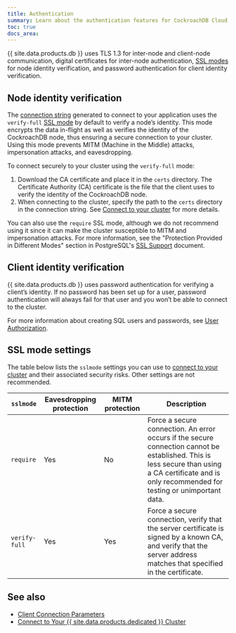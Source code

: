 ```yaml
---
title: Authentication
summary: Learn about the authentication features for CockroachDB Cloud clusters.
toc: true
docs_area: 
---
```


{{ site.data.products.db }} uses TLS 1.3 for inter-node and client-node communication, digital certificates for inter-node authentication, [SSL modes](#ssl-mode-settings) for node identity verification, and password authentication for client identity verification.

## Node identity verification

The [connection string](connect-to-your-cluster.html) generated to connect to your application uses the `verify-full` [SSL mode](#ssl-mode-settings) by default to verify a node’s identity. This mode encrypts the data in-flight as well as verifies the identity of the CockroachDB node, thus ensuring a secure connection to your cluster. Using this mode prevents MITM (Machine in the Middle) attacks, impersonation attacks, and eavesdropping.

To connect securely to your cluster using the `verify-full` mode:

1. Download the CA certificate and place it in the `certs` directory. The Certificate Authority (CA) certificate is the file that the client uses to verify the identity of the CockroachDB node.
2. When connecting to the cluster, specify the path to the `certs` directory in the connection string. See [Connect to your cluster](connect-to-your-cluster.html) for more details.

You can also use the `require` SSL mode, although we do not recommend using it since it can make the cluster susceptible to MITM and impersonation attacks. For more information, see the "Protection Provided in Different Modes" section in PostgreSQL's [SSL Support](https://www.postgresql.org/docs/9.4/libpq-ssl.html) document.

## Client identity verification

{{ site.data.products.db }} uses password authentication for verifying a client’s identity. If no password has been set up for a user, password authentication will always fail for that user and you won’t be able to connect to the cluster.

For more information about creating SQL users and passwords, see [User Authorization](user-authorization.html).

## SSL mode settings

The table below lists the `sslmode` settings you can use to [connect to your cluster](connect-to-your-cluster.html) and their associated security risks. Other settings are not recommended.

`sslmode` | Eavesdropping protection | MITM protection | Description
-------------|------------|------------|------------
`require` | Yes | No | 	Force a secure connection. An error occurs if the secure connection cannot be established. This is less secure than using a CA certificate and is only recommended for testing or unimportant data.
`verify-full` | Yes | Yes | Force a secure connection, verify that the server certificate is signed by a known CA, and verify that the server address matches that specified in the certificate.

## See also

- [Client Connection Parameters](../{{site.versions["stable"]}}/connection-parameters.html)
- [Connect to Your {{ site.data.products.dedicated }} Cluster](connect-to-your-cluster.html)
